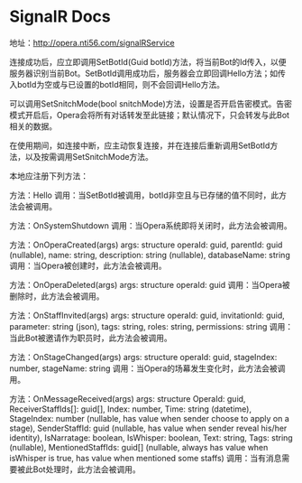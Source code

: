 # SignalR Docs

地址：<http://opera.nti56.com/signalRService>

连接成功后，应立即调用SetBotId(Guid botId)方法，将当前Bot的Id传入，以便服务器识别当前Bot。SetBotId调用成功后，服务器会立即回调Hello方法；如传入botId为空或与已设置的botId相同，则不会回调Hello方法。

可以调用SetSnitchMode(bool snitchMode)方法，设置是否开启告密模式。告密模式开启后，Opera会将所有对话转发至此链接；默认情况下，只会转发与此Bot相关的数据。

在使用期间，如连接中断，应主动恢复连接，并在连接后重新调用SetBotId方法，以及按需调用SetSnitchMode方法。

本地应注册下列方法：

方法：Hello
调用：当SetBotId被调用，botId非空且与已存储的值不同时，此方法会被调用。

方法：OnSystemShutdown
调用：当Opera系统即将关闭时，此方法会被调用。

方法：OnOperaCreated(args)
   args: structure
       operaId: guid,
       parentId: guid (nullable),
       name: string,
       description: string (nullable),
       databaseName: string
调用：当Opera被创建时，此方法会被调用。

方法：OnOperaDeleted(args)
   args: structure
       operaId: guid
调用：当Opera被删除时，此方法会被调用。

方法：OnStaffInvited(args)
   args: structure
       operaId: guid,
       invitationId: guid,
       parameter: string (json),
       tags: string,
       roles: string,
       permissions: string
调用：当此Bot被邀请作为职员时，此方法会被调用。

方法：OnStageChanged(args)
   args: structure
       operaId: guid,
       stageIndex: number,
       stageName: string
调用：当Opera的场幕发生变化时，此方法会被调用。

方法：OnMessageReceived(args)
   args: structure
       OperaId: guid,
       ReceiverStaffIds[]: guid[],
       Index: number,
       Time: string (datetime),
       StageIndex: number (nullable, has value when sender choose to apply on a stage),
       SenderStaffId: guid (nullable, has value when sender reveal his/her identity),
       IsNarratage: boolean,
       IsWhisper: boolean,
       Text: string,
       Tags: string (nullable),
       MentionedStaffIds: guid[] (nullable, always has value when isWhisper is true, has value when mentioned some staffs)
调用：当有消息需要被此Bot处理时，此方法会被调用。
